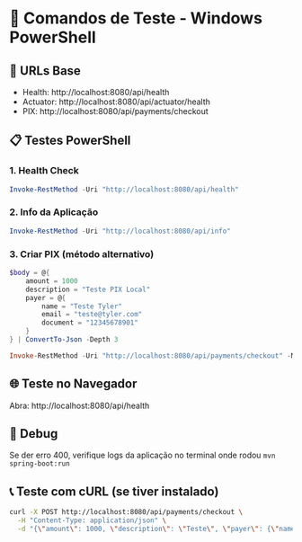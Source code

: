 # 🧪 Comandos de Teste - Windows PowerShell

## 🔧 URLs Base

- Health: http://localhost:8080/api/health
- Actuator: http://localhost:8080/api/actuator/health
- PIX: http://localhost:8080/api/payments/checkout

## 📋 Testes PowerShell

### 1. Health Check

```powershell
Invoke-RestMethod -Uri "http://localhost:8080/api/health"
```

### 2. Info da Aplicação

```powershell
Invoke-RestMethod -Uri "http://localhost:8080/api/info"
```

### 3. Criar PIX (método alternativo)

```powershell
$body = @{
    amount = 1000
    description = "Teste PIX Local"
    payer = @{
        name = "Teste Tyler"
        email = "teste@tyler.com"
        document = "12345678901"
    }
} | ConvertTo-Json -Depth 3

Invoke-RestMethod -Uri "http://localhost:8080/api/payments/checkout" -Method POST -ContentType "application/json" -Body $body
```

## 🌐 Teste no Navegador

Abra: http://localhost:8080/api/health

## 🐛 Debug

Se der erro 400, verifique logs da aplicação no terminal onde rodou `mvn spring-boot:run`

## 📞 Teste com cURL (se tiver instalado)

```bash
curl -X POST http://localhost:8080/api/payments/checkout \
  -H "Content-Type: application/json" \
  -d "{\"amount\": 1000, \"description\": \"Teste\", \"payer\": {\"name\": \"Teste\", \"email\": \"test@test.com\", \"document\": \"12345678901\"}}"
```
